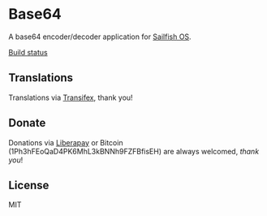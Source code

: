 # Base64

A base64 encoder/decoder application for [Sailfish OS](https://sailfishos.org).

[Build status](https://build.merproject.org/package/live_build_log/home:ilpianista/harbour-base64/sailfish_latest_armv7hl/armv8el)

## Translations

Translations via [Transifex](https://www.transifex.com/ilpianista-harbour/harbour-Base64/dashboard/), thank you!

## Donate

Donations via [Liberapay](https://liberapay.com/ilpianista) or Bitcoin (1Ph3hFEoQaD4PK6MhL3kBNNh9FZFBfisEH) are always welcomed, _thank you_!

## License

MIT
